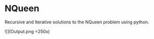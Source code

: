 # NQueen

Recursive and Iterative solutions to the NQueen problem using python.

![](Output.png =250x)
